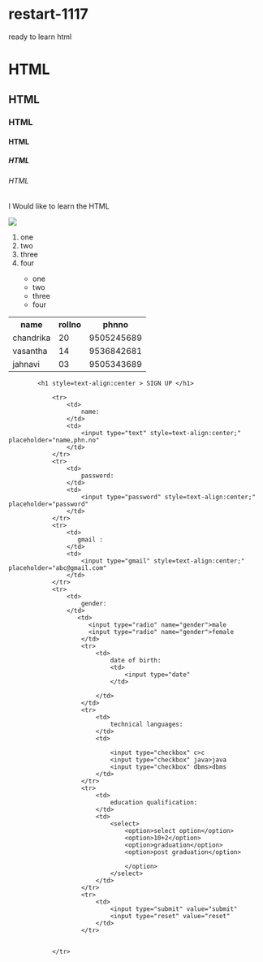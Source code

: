 # restart-1117
<html>
  <head>
    ready to learn html
  </head>
  <h1>HTML</h1>
  <h2>HTML</h2>
  <h3>HTML</h3>
  <h4>HTML</h4>
  <h5>HTML</h5>
  <h6>HTML</h6>
  <p> I Would like to learn the HTML</p>
  <img src="https://i.ytimg.com/vi/obUQL6MEzzs/maxresdefault.jpg"</img>
  <a href = "https://www.w3schools.com"></a>
  <ol>
    <li>one</li>
    <li>two</li>
    <li>three</li>
    <li>four</li>
    <ul>
    <li>one</li>
    <li>two</li>
    <li>three</li>
    <li>four</li>
    </ul>
  </ol>
  <table>
    <th> name </th>
    <th> rollno </th>
    <th> phnno</th>
    <tr>
      <td>chandrika</td>
      <td>20</td>
      <td>9505245689</td>
    </tr>
    <tr>
      <td>vasantha</td>
      <td>14</td>
      <td>9536842681</td>
       </tr>
       <tr>
         <td>jahnavi</td>
         <td>03</td>
         <td>9505343689</td>
       </tr>
   </table>

  
  
            <h1 style=text-align:center > SIGN UP </h1>
            
                <tr>
                    <td>
                        name:
                    </td>
                    <td>
                        <input type="text" style=text-align:center;" placeholder="name,phn.no"
                    </td>
                </tr>
                <tr>
                    <td>
                        password:
                    </td>
                    <td>
                        <input type="password" style=text-align:center;" placeholder="password"
                    </td>
                </tr>
                <tr>
                    <td>
                       gmail :
                    </td>
                    <td>
                        <input type="gmail" style=text-align:center;" placeholder="abc@gmail.com"
                    </td>
                </tr>
                <tr>
                    <td>
                        gender:
                    </td>
                       <td>
                          <input type="radio" name="gender">male
                          <input type="radio" name="gender">female
                        </td>
                        <tr>
                            <td>
                                date of birth:
                                <td>
                                    <input type="date"
                                </td>

                            </td>
                        </td>
                        <tr>
                            <td>
                                technical languages:
                            </td>
                            <td>
                                
                                <input type="checkbox" c>c
                                <input type="checkbox" java>java
                                <input type="checkbox" dbms>dbms
                            </td>
                        </tr>
                        <tr>
                            <td>
                                education qualification:
                            </td>
                            <td>
                                <select>
                                    <option>select option</option>
                                    <option>10+2</option>
                                    <option>graduation</option>
                                    <option>post graduation</option>

                                    </option>
                                </select>
                            </td>
                        </tr>
                        <tr>
                            <td>
                                <input type="submit" value="submit"
                                <input type="reset" value="reset"
                            </td>
                        </tr>
                    

                </tr>

            
            
            
            
            
  
  
</html>
